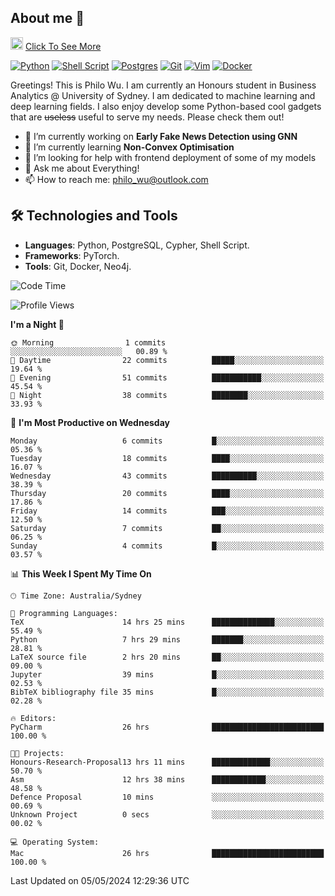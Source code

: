 ## About me 🤗

<a href="#"><img src="https://media.giphy.com/media/hvRJCLFzcasrR4ia7z/giphy.gif" width="20px" height="20px"></a> [Click To See More](https://philowu.notion.site/philowu/Philo-Hao-Wu-8bc7b2a81217493399d7db22df70fbfd)

[![Python](https://img.shields.io/badge/python-3670A0?style=for-the-badge&logo=python&logoColor=ffdd54)](#)
[![Shell Script](https://img.shields.io/badge/shell_script-%23121011.svg?style=for-the-badge&logo=gnu-bash&logoColor=white)](#)
[![Postgres](https://img.shields.io/badge/postgres-%23316192.svg?style=for-the-badge&logo=postgresql&logoColor=white)](#)
[![Git](https://img.shields.io/badge/git-%23F05033.svg?style=for-the-badge&logo=git&logoColor=white)](#)
[![Vim](https://img.shields.io/badge/VIM-%2311AB00.svg?style=for-the-badge&logo=vim&logoColor=white)](#)
[![Docker](https://img.shields.io/badge/docker-%230db7ed.svg?style=for-the-badge&logo=docker&logoColor=white)](#)

Greetings! This is Philo Wu. I am currently an Honours student in Business Analytics \@ University of Sydney. I am dedicated to machine learning and deep learning fields. I also enjoy develop some Python-based cool gadgets that are ~~useless~~ useful to serve my needs. Please check them out!

- 🔭 I’m currently working on **Early Fake News Detection using GNN**
- 🌱 I’m currently learning **Non-Convex Optimisation**
- 🤔 I’m looking for help with frontend deployment of some of my models
- 💬 Ask me about Everything!
- 📫 How to reach me: philo_wu@outlook.com

## 🛠 Technologies and Tools
- **Languages**: Python, PostgreSQL, Cypher, Shell Script.
- **Frameworks**: PyTorch.
- **Tools**: Git, Docker, Neo4j.

<!--START_SECTION:waka-->
![Code Time](http://img.shields.io/badge/Code%20Time-126%20hrs%2033%20mins-blue)

![Profile Views](http://img.shields.io/badge/Profile%20Views-7-blue)

**I'm a Night 🦉** 

```text
🌞 Morning                1 commits           ░░░░░░░░░░░░░░░░░░░░░░░░░   00.89 % 
🌆 Daytime                22 commits          █████░░░░░░░░░░░░░░░░░░░░   19.64 % 
🌃 Evening                51 commits          ███████████░░░░░░░░░░░░░░   45.54 % 
🌙 Night                  38 commits          ████████░░░░░░░░░░░░░░░░░   33.93 % 
```
📅 **I'm Most Productive on Wednesday** 

```text
Monday                   6 commits           █░░░░░░░░░░░░░░░░░░░░░░░░   05.36 % 
Tuesday                  18 commits          ████░░░░░░░░░░░░░░░░░░░░░   16.07 % 
Wednesday                43 commits          ██████████░░░░░░░░░░░░░░░   38.39 % 
Thursday                 20 commits          ████░░░░░░░░░░░░░░░░░░░░░   17.86 % 
Friday                   14 commits          ███░░░░░░░░░░░░░░░░░░░░░░   12.50 % 
Saturday                 7 commits           ██░░░░░░░░░░░░░░░░░░░░░░░   06.25 % 
Sunday                   4 commits           █░░░░░░░░░░░░░░░░░░░░░░░░   03.57 % 
```


📊 **This Week I Spent My Time On** 

```text
🕑︎ Time Zone: Australia/Sydney

💬 Programming Languages: 
TeX                      14 hrs 25 mins      ██████████████░░░░░░░░░░░   55.49 % 
Python                   7 hrs 29 mins       ███████░░░░░░░░░░░░░░░░░░   28.81 % 
LaTeX source file        2 hrs 20 mins       ██░░░░░░░░░░░░░░░░░░░░░░░   09.00 % 
Jupyter                  39 mins             █░░░░░░░░░░░░░░░░░░░░░░░░   02.53 % 
BibTeX bibliography file 35 mins             █░░░░░░░░░░░░░░░░░░░░░░░░   02.28 % 

🔥 Editors: 
PyCharm                  26 hrs              █████████████████████████   100.00 % 

🐱‍💻 Projects: 
Honours-Research-Proposal13 hrs 11 mins      █████████████░░░░░░░░░░░░   50.70 % 
Asm                      12 hrs 38 mins      ████████████░░░░░░░░░░░░░   48.58 % 
Defence Proposal         10 mins             ░░░░░░░░░░░░░░░░░░░░░░░░░   00.69 % 
Unknown Project          0 secs              ░░░░░░░░░░░░░░░░░░░░░░░░░   00.02 % 

💻 Operating System: 
Mac                      26 hrs              █████████████████████████   100.00 % 
```


 Last Updated on 05/05/2024 12:29:36 UTC
<!--END_SECTION:waka-->

